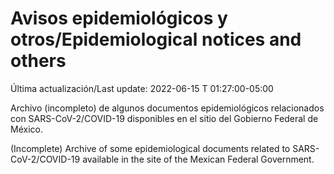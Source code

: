 # Avisos epidemiológicos y otros/Epidemiological notices and others

Última actualización/Last update: 2022-06-15 T 01:27:00-05:00

Archivo (incompleto) de algunos documentos epidemiológicos relacionados con SARS-CoV-2/COVID-19 disponibles en el sitio del Gobierno Federal de México.

(Incomplete) Archive of some epidemiological documents related to SARS-CoV-2/COVID-19 available in the site of the Mexican Federal Government.

